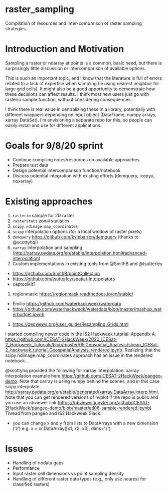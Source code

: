 # raster_sampling
Compilation of resources and inter-comparison of raster sampling strategies

# Introduction and Motivation
Sampling a raster or ndarray at points is a common, basic need, but there is surprisingly little discussion or intercomparison of available options.

This is such an important topic, and I know that the literature is full of errors related to a lack of expertise when sampling (ie using nearest neighbor for large grid cells).  It might also be a good opportunity to demonstrate how these decisions can affect results.  I think most new users just go with rasterio sample function, without considering consequences.

I think there is real value in centralizing these in a library, potentially with different wrappers depending on input object (DataFrame, numpy arrays, xarray DataSet).  I’m envisioning a separate repo for this, so people can easily install and use for different applications.

# Goals for 9/8/20 sprint
* Continue compiling notes/resources on available approaches
* Prepare test data
* Design potential intercomparison function/notebook
* Discuss potential integration with existing efforts (demquery, icepyx, rioxarray)

# Existing approaches
1. `rasterio` sample for 2D raster
1. `rasterstats` zonal statistics
1. `scipy.ndimage.map_coordinates`
1. `scipy` interpolation options (for a local window of raster pixels)
1. `demquery` https://github.com/kylebarron/demquery (thanks to @scottyhq!)
1. `xarray` interpolation and sampling (http://xarray.pydata.org/en/stable/interpolation.html#advanced-interpolation)
1. Custom implementations in existing tools from @SmithB and @tsutterley
  * https://github.com/SmithB/pointCollection
  * https://github.com/tsutterley/spatial-interpolators
  * captoolkit?
1. regionmask: https://regionmask.readthedocs.io/en/stable/
 * Emilio https://github.com/waterhackweek/waterdata
 * https://github.com/waterhackweek/waterdata/blob/master/mashup_waterbudget.ipynb
1. https://geoviews.org/user_guide/Resampling_Grids.html

I started compiling newer code in the IS2 Hackweek tutorial: Appendix A, https://github.com/ICESAT-2HackWeek/2020_ICESat-2_Hackweek_Tutorials/blob/master/05.Geospatial_Analysis/shean_ICESat-2_hackweek_tutorial_GeospatialAnalysis_rendered.ipynb.  Realizing that the scipy.ndimage.map_coordinates approach has an issue in the rendered notebook…

@scottyhq provided the following for xarray interpolation:
xarray interpolation example here https://github.com/ICESAT-2HackWeek/pangeo-demo. Note that xarray is using numpy behind the scenes, and in this case scipy.interpolate http://xarray.pydata.org/en/stable/generated/xarray.DataArray.interp.html. Note that you can get rendered versions of hvplot if the repo is public and you use an nbviewer link (https://nbviewer.jupyter.org/github/ICESAT-2HackWeek/pangeo-demo/blob/master/atl06-sample-rendered.ipynb)
Thread from pangeo and IS2 Hackweek Slack:
* you can change x and y from lists to DataArrays with a new dimension (‘z’) e.g.  x = xr.DataArray([x1, x2, x3], dims='z')

# Issues
* Handling of nodata gaps
* Performance
* Input raster cell dimensions vs point sampling density
* Handling of different raster data types (e.g., only use nearest for classified rasters)
